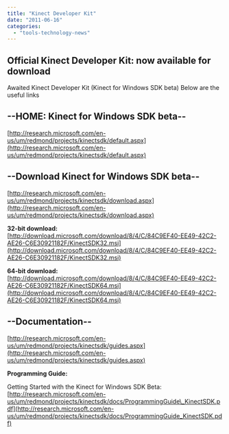```yaml
---
title: "Kinect Developer Kit"
date: "2011-06-16"
categories: 
  - "tools-technology-news"
---
```


## Official Kinect Developer Kit: now available for download

Awaited Kinect Developer Kit (Kinect for Windows SDK beta) Below are the useful links



## \--HOME: Kinect for Windows SDK beta--

[](http://research.microsoft.com/en-us/um/redmond/projects/kinectsdk/default.aspx)[http://research.microsoft.com/en-us/um/redmond/projects/kinectsdk/default.aspx](http://research.microsoft.com/en-us/um/redmond/projects/kinectsdk/default.aspx)

## \--Download Kinect for Windows SDK beta--

[](http://research.microsoft.com/en-us/um/redmond/projects/kinectsdk/default.aspx)[http://research.microsoft.com/en-us/um/redmond/projects/kinectsdk/download.aspx](http://research.microsoft.com/en-us/um/redmond/projects/kinectsdk/download.aspx)

**32-bit download:** [](http://download.microsoft.com/download/8/4/C/84C9EF40-EE49-42C2-AE26-C6E30921182F/KinectSDK32.msi)[http://download.microsoft.com/download/8/4/C/84C9EF40-EE49-42C2-AE26-C6E30921182F/KinectSDK32.msi](http://download.microsoft.com/download/8/4/C/84C9EF40-EE49-42C2-AE26-C6E30921182F/KinectSDK32.msi)

**64-bit download:** [](http://download.microsoft.com/download/8/4/C/84C9EF40-EE49-42C2-AE26-C6E30921182F/KinectSDK64.msi)[http://download.microsoft.com/download/8/4/C/84C9EF40-EE49-42C2-AE26-C6E30921182F/KinectSDK64.msi](http://download.microsoft.com/download/8/4/C/84C9EF40-EE49-42C2-AE26-C6E30921182F/KinectSDK64.msi)

## \--Documentation--

[http://research.microsoft.com/en-us/um/redmond/projects/kinectsdk/guides.aspx](http://research.microsoft.com/en-us/um/redmond/projects/kinectsdk/guides.aspx)

**Programming Guide:**

Getting Started with the Kinect for Windows SDK Beta: [](http://research.microsoft.com/en-us/um/redmond/projects/kinectsdk/docs/ProgrammingGuide_KinectSDK.pdf) [http://research.microsoft.com/en-us/um/redmond/projects/kinectsdk/docs/ProgrammingGuide\_KinectSDK.pdf](http://research.microsoft.com/en-us/um/redmond/projects/kinectsdk/docs/ProgrammingGuide_KinectSDK.pdf)
